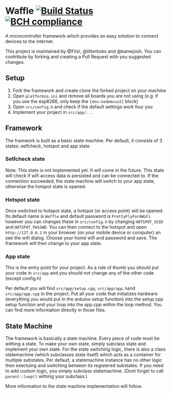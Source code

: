 # Waffle [![Build Status](https://travis-ci.org/kamejosh/waffle.svg?branch=master)](https://travis-ci.org/kamejosh/waffle) [![BCH compliance](https://bettercodehub.com/edge/badge/kamejosh/waffle?branch=master)](https://bettercodehub.com/)

A microcontroller framework which provides an easy solution to connect devices to the internet.

This project is maintained by @Fitzi, @litterboks and @kamejosh. You can contribute by forking and creating a Pull Request with you suggested changes.

## Setup

1. Fork the framework and create clone the forked project on your machine
2. Open `platformio.ini` and remove all boards you are not using (e.g. if you use the esp8266, only keep the `[env:nodemcuv2]` block)
3. Open `src/config.h` and check if the default settings work four you
4. Implement your project in `src/app/...`

## Framework
The framwork is built as a basic state machine. Per default, it consists of 3 states: selfcheck, hotspot and app state.

### Selfcheck state
Note: This state is not implemented yet. It will come in the future.
This state will check if wifi access data is persisted and can be connected to. If the connection succeeded, the state machine will switch to your app state, otherwise the hotspot state is opened.

### Hotspot state
Once switched to hotspot state, a hotspot (or access point) will be opened. Its default name is `Waffle` and default password is `PrettyFlyForAWiFi` however you can changes these in `src/config.h` by changing `HOTSPOT_SSID ` and `HOTSPOT_PASSWD`.
You can then connect to the hotspot and open `http://127.0.0.1` in your browser (on your mobile device or computer) an see the wifi dialog. Choose your home wifi and password and save. The framework will then change to your app state.

### App state
This is the entry point for your project. As a rule of thumb you should put your code in `src/app` and you should not change any of the other code (except config.h)

Per default you will find `src/app/setup.cpp`, `src/app/app.h`and `src/app/app.cpp` in the project.
Put all your code that initializes hardware (everything you would put in the arduino setup function) into the setup.cpp setup function and your loop into the app.cpp within the loop method. You can find more information directly in those files.

## State Machine
The framework is basically a state machine. Every piece of code must be withing a state. To make your own state, simply subclass state and implement your own state. For the state switching logic, there is also a class statemachine (which subclasses state itself) which acts as a container for multiple substates. Per default, a statemachine instance has no other logic then exectuing and switching between its registered substates. If you need to add custom logic, you simply subclass statemachine. (Dont forget to call `parent::loop()` withing your subclass.)

More information to the state machine implementation will follow.
